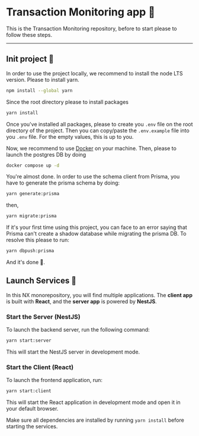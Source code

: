 # Transaction Monitoring app 🚀

This is the Transaction Monitoring repository, before to start please to follow these steps.

---

## Init project 🔩

In order to use the project locally, we recommend to install the node LTS version.
Please to install yarn.

```sh
npm install --global yarn
```

Since the root directory please to install packages

```sh
yarn install
```

Once you've installed all packages, please to create you `.env` file on the root directory of the project. Then you can copy/paste the `.env.example` file into you `.env` file.
For the empty values, this is up to you.

Now, we recommend to use [Docker](https://www.docker.com/products/docker-desktop/) on your machine.
Then, please to launch the postgres DB by doing

```sh
docker compose up -d
```

You're almost done. In order to use the schema client from Prisma, you have to generate the prisma schema by doing:

```sh
yarn generate:prisma
```

then,

```sh
yarn migrate:prisma
```

If it's your first time using this project, you can face to an error saying that Prisma can't create a shadow database while migrating the prisma DB.
To resolve this please to run:

```sh
yarn dbpush:prisma
```

And it's done 🎉.

## Launch Services 🏁

In this NX monorepository, you will find multiple applications. The **client app** is built with **React**, and the **server app** is powered by **NestJS**.

### Start the Server (NestJS)

To launch the backend server, run the following command:

```sh
yarn start:server
```

This will start the NestJS server in development mode.

### Start the Client (React)

To launch the frontend application, run:

```sh
yarn start:client
```

This will start the React application in development mode and open it in your default browser.

Make sure all dependencies are installed by running `yarn install` before starting the services.
